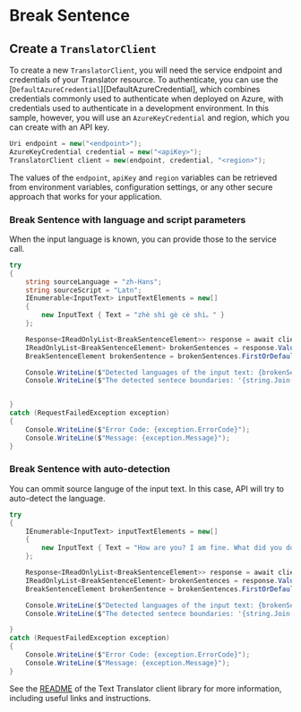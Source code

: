 # Break Sentence

## Create a `TranslatorClient`

To create a new `TranslatorClient`, you will need the service endpoint and credentials of your Translator resource. To authenticate, you can use the [`DefaultAzureCredential`][DefaultAzureCredential], which combines credentials commonly used to authenticate when deployed on Azure, with credentials used to authenticate in a development environment. In this sample, however, you will use an `AzureKeyCredential` and region, which you can create with an API key.

```C# Snippet:CreateTranslatorClient
Uri endpoint = new("<endpoint>");
AzureKeyCredential credential = new("<apiKey>");
TranslatorClient client = new(endpoint, credential, "<region>");
```

The values of the `endpoint`, `apiKey` and `region` variables can be retrieved from environment variables, configuration settings, or any other secure approach that works for your application.

### Break Sentence with language and script parameters
When the input language is known, you can provide those to the service call.

```C# Snippet:Sample4_BreakSentence
try
{
    string sourceLanguage = "zh-Hans";
    string sourceScript = "Latn";
    IEnumerable<InputText> inputTextElements = new[]
    {
        new InputText { Text = "zhè shì gè cè shì。" }
    };

    Response<IReadOnlyList<BreakSentenceElement>> response = await client.BreakSentenceAsync(inputTextElements, language: sourceLanguage, script: sourceScript).ConfigureAwait(false);
    IReadOnlyList<BreakSentenceElement> brokenSentences = response.Value;
    BreakSentenceElement brokenSentence = brokenSentences.FirstOrDefault();

    Console.WriteLine($"Detected languages of the input text: {brokenSentence?.DetectedLanguage?.Language} with score: {brokenSentence?.DetectedLanguage?.Score}.");
    Console.WriteLine($"The detected sentece boundaries: '{string.Join(",", brokenSentence?.SentLen)}'.");


}
catch (RequestFailedException exception)
{
    Console.WriteLine($"Error Code: {exception.ErrorCode}");
    Console.WriteLine($"Message: {exception.Message}");
}
```

### Break Sentence with auto-detection
You can ommit source languge of the input text. In this case, API will try to auto-detect the language.

```C# Snippet:Sample4_BreakSentenceWithAutoDetection
try
{
    IEnumerable<InputText> inputTextElements = new[]
    {
        new InputText { Text = "How are you? I am fine. What did you do today?" }
    };

    Response<IReadOnlyList<BreakSentenceElement>> response = await client.BreakSentenceAsync(inputTextElements).ConfigureAwait(false);
    IReadOnlyList<BreakSentenceElement> brokenSentences = response.Value;
    BreakSentenceElement brokenSentence = brokenSentences.FirstOrDefault();

    Console.WriteLine($"Detected languages of the input text: {brokenSentence?.DetectedLanguage?.Language} with score: {brokenSentence?.DetectedLanguage?.Score}.");
    Console.WriteLine($"The detected sentece boundaries: '{string.Join(",", brokenSentence?.SentLen)}'.");

}
catch (RequestFailedException exception)
{
    Console.WriteLine($"Error Code: {exception.ErrorCode}");
    Console.WriteLine($"Message: {exception.Message}");
}
```

See the [README] of the Text Translator client library for more information, including useful links and instructions.

[README]: https://github.com/Azure/azure-sdk-for-net/blob/main/sdk/texttranslator/Azure.AI.TextTranslator/README.md
